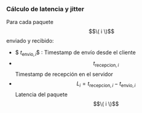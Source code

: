 ### Cálculo de latencia y jitter

Para cada paquete $$\( i \)$$ enviado y recibido:

- $$\ t_{\text{envio},i} \$$ :  Timestamp de envío desde el cliente
- $$\ t_{\text{recepcion},i} \:$$ Timestamp de recepción en el servidor
- $$\ L_i = t_{\text{recepcion},i} - t_{\text{envio},i} \:$$ Latencia del paquete $$\( i \)$$

 
